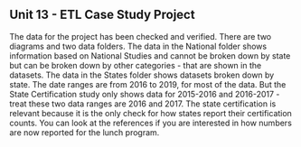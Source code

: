 ## Unit 13 - ETL Case Study Project

The data for the project has been checked and verified.  There are two diagrams and two data folders.  The data in the National folder 
shows information based on National Studies and cannot be broken down by state but can be broken down by other categories - that are shown in the datasets.
The data in the States folder shows datasets broken down by state.  The date ranges are from 2016 to 2019, for most of the data.  But the State Certification 
study only shows data for 2015-2016 and 2016-2017 - treat these two data ranges are 2016 and 2017.  The state certification is relevant because it is the only 
check for how states report their certification counts.  You can look at the references if you are interested in how numbers are now reported for the lunch program.
